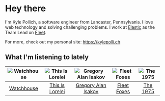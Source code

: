 # Hey there


I'm Kyle Pollich, a software engineer from Lancaster, Pennsylvania. I love web technology and solving challenging problems.
I work at [Elastic](https://www.elastic.co/) as the Team Lead on [Fleet](https://www.elastic.co/guide/en/fleet/current/fleet-overview.html).

For more, check out my personal site: https://kylepolli.ch

## What I'm listening to lately

<!-- begin artists -->
  |![Watchhouse](https://i.scdn.co/image/ab6761610000f178d4cf73dc366d37ad8c23b7d0)|![This Is Lorelei](https://i.scdn.co/image/ab6761610000f17847a79a4b43ca5741f6f4d289)|![Gregory Alan Isakov](https://i.scdn.co/image/ab6761610000f1784528d0f9bb51b241561a16f3)|![Fleet Foxes](https://i.scdn.co/image/ab6761610000f1787d2e812e63d6df77ee087b47)|![The 1975](https://i.scdn.co/image/ab6761610000f1780c6e752cbb1e6d1416970f5a)|
  |:---:|:---:|:---:|:---:|:---:|
  |[Watchhouse](https://open.spotify.com/artist/675tsBPpaZtqyiBwEf3ZEP)|[This Is Lorelei](https://open.spotify.com/artist/0GmYGGZZIU8vHbI0bAXZun)|[Gregory Alan Isakov](https://open.spotify.com/artist/5sXaGoRLSpd7VeyZrLkKwt)|[Fleet Foxes](https://open.spotify.com/artist/4EVpmkEwrLYEg6jIsiPMIb)|[The 1975](https://open.spotify.com/artist/3mIj9lX2MWuHmhNCA7LSCW)|
<!-- end artists -->
